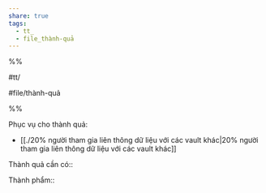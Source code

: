 ```yaml
---  
share: true  
tags:  
  - tt_  
  - file_thành-quả  
---  
```

  
%%  
#tt/  
#file/thành-quả  
%%  
Phục vụ cho thành quả:  
- [[./20% người tham gia liên thông dữ liệu với các vault khác|20% người tham gia liên thông dữ liệu với các vault khác]]  
  
Thành quả cần có::   
  
Thành phẩm::  
